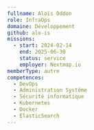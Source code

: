 ```yaml
---
fullname: Aloïs Oddon
role: InfraOps
domaine: Développement
github: alo-is
missions:
  - start: 2024-02-14
    end: 2025-06-30
    status: service
    employer: Nextmap.io
memberType: autre
competences:
  - DevOps
  - Administration Système
  - Sécurité informatique
  - Kubernetes
  - Docker
  - ElasticSearch
---
```


